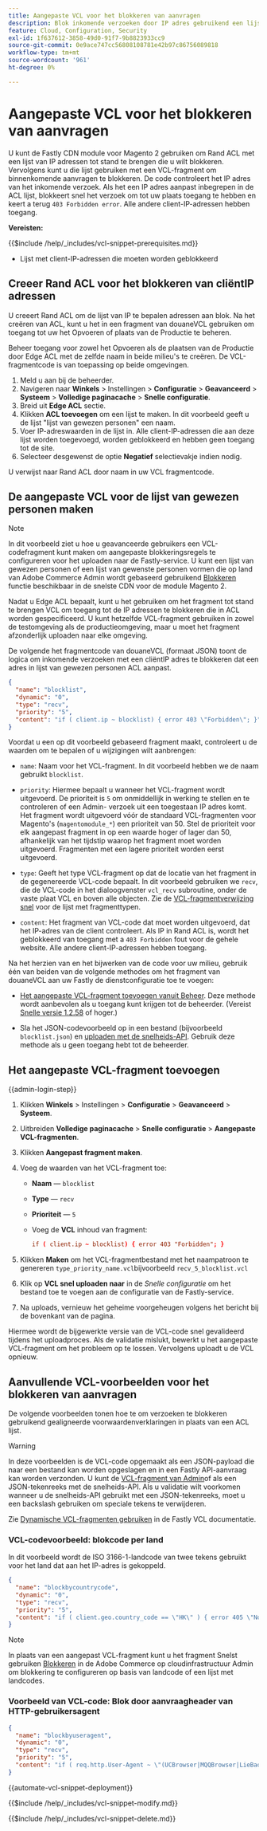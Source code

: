 ```yaml
---
title: Aangepaste VCL voor het blokkeren van aanvragen
description: Blok inkomende verzoeken door IP adres gebruikend een lijst van het Toegangsbeheer van de Rand (ACL) met een fragment van douaneVCL.
feature: Cloud, Configuration, Security
exl-id: 1f637612-3858-49d0-91f7-9b8823933cc9
source-git-commit: 0e9ace747cc56808108781e42b97c86756089818
workflow-type: tm+mt
source-wordcount: '961'
ht-degree: 0%

---
```


# Aangepaste VCL voor het blokkeren van aanvragen

U kunt de Fastly CDN module voor Magento 2 gebruiken om Rand ACL met een lijst van IP adressen tot stand te brengen die u wilt blokkeren. Vervolgens kunt u die lijst gebruiken met een VCL-fragment om binnenkomende aanvragen te blokkeren. De code controleert het IP adres van het inkomende verzoek. Als het een IP adres aanpast inbegrepen in de ACL lijst, blokkeert snel het verzoek om tot uw plaats toegang te hebben en keert a terug `403 Forbidden error`. Alle andere client-IP-adressen hebben toegang.

**Vereisten:**

{{$include /help/_includes/vcl-snippet-prerequisites.md}}

- Lijst met client-IP-adressen die moeten worden geblokkeerd

## Creeer Rand ACL voor het blokkeren van cliëntIP adressen

U creeert Rand ACL om de lijst van IP te bepalen adressen aan blok. Na het creëren van ACL, kunt u het in een fragment van douaneVCL gebruiken om toegang tot uw het Opvoeren of plaats van de Productie te beheren.

Beheer toegang voor zowel het Opvoeren als de plaatsen van de Productie door Edge ACL met de zelfde naam in beide milieu&#39;s te creëren. De VCL-fragmentcode is van toepassing op beide omgevingen.

1. Meld u aan bij de beheerder.
1. Navigeren naar **Winkels** > Instellingen > **Configuratie** > **Geavanceerd** > **Systeem** > **Volledige paginacache** > **Snelle configuratie**.
1. Breid uit **Edge ACL** sectie.
1. Klikken **ACL toevoegen** om een lijst te maken. In dit voorbeeld geeft u de lijst &quot;lijst van gewezen personen&quot; een naam.
1. Voer IP-adreswaarden in de lijst in. Alle client-IP-adressen die aan deze lijst worden toegevoegd, worden geblokkeerd en hebben geen toegang tot de site.
1. Selecteer desgewenst de optie **Negatief** selectievakje indien nodig.

U verwijst naar Rand ACL door naam in uw VCL fragmentcode.

## De aangepaste VCL voor de lijst van gewezen personen maken

>[!NOTE]
>
>In dit voorbeeld ziet u hoe u geavanceerde gebruikers een VCL-codefragment kunt maken om aangepaste blokkeringsregels te configureren voor het uploaden naar de Fastly-service. U kunt een lijst van gewezen personen of een lijst van gewenste personen vormen die op land van Adobe Commerce Admin wordt gebaseerd gebruikend [Blokkeren](https://github.com/fastly/fastly-magento2/blob/master/Documentation/Guides/BLOCKING.md) functie beschikbaar in de snelste CDN voor de module Magento 2.

Nadat u Edge ACL bepaalt, kunt u het gebruiken om het fragment tot stand te brengen VCL om toegang tot de IP adressen te blokkeren die in ACL worden gespecificeerd. U kunt hetzelfde VCL-fragment gebruiken in zowel de testomgeving als de productieomgeving, maar u moet het fragment afzonderlijk uploaden naar elke omgeving.

De volgende het fragmentcode van douaneVCL (formaat JSON) toont de logica om inkomende verzoeken met een cliëntIP adres te blokkeren dat een adres in lijst van gewezen personen ACL aanpast.

```json
{
  "name": "blocklist",
  "dynamic": "0",
  "type": "recv",
  "priority": "5",
  "content": "if ( client.ip ~ blocklist) { error 403 \"Forbidden\"; }"
}
```

Voordat u een op dit voorbeeld gebaseerd fragment maakt, controleert u de waarden om te bepalen of u wijzigingen wilt aanbrengen:

- `name`: Naam voor het VCL-fragment. In dit voorbeeld hebben we de naam gebruikt `blocklist`.

- `priority`: Hiermee bepaalt u wanneer het VCL-fragment wordt uitgevoerd. De prioriteit is `5` om onmiddellijk in werking te stellen en te controleren of een Admin- verzoek uit een toegestaan IP adres komt. Het fragment wordt uitgevoerd vóór de standaard VCL-fragmenten voor Magento&#39;s (`magentomodule_*`) een prioriteit van 50. Stel de prioriteit voor elk aangepast fragment in op een waarde hoger of lager dan 50, afhankelijk van het tijdstip waarop het fragment moet worden uitgevoerd. Fragmenten met een lagere prioriteit worden eerst uitgevoerd.

- `type`: Geeft het type VCL-fragment op dat de locatie van het fragment in de gegenereerde VCL-code bepaalt. In dit voorbeeld gebruiken we `recv`, die de VCL-code in het dialoogvenster `vcl_recv` subroutine, onder de vaste plaat VCL en boven alle objecten. Zie de [VCL-fragmentverwijzing snel](https://docs.fastly.com/api/config#api-section-snippet) voor de lijst met fragmenttypen.

- `content`: Het fragment van VCL-code dat moet worden uitgevoerd, dat het IP-adres van de client controleert. Als IP in Rand ACL is, wordt het geblokkeerd van toegang met a `403 Forbidden` fout voor de gehele website. Alle andere client-IP-adressen hebben toegang.

Na het herzien van en het bijwerken van de code voor uw milieu, gebruik één van beiden van de volgende methodes om het fragment van douaneVCL aan uw Fastly de dienstconfiguratie toe te voegen:

- [Het aangepaste VCL-fragment toevoegen vanuit Beheer](#add-the-custom-vcl-snippet). Deze methode wordt aanbevolen als u toegang kunt krijgen tot de beheerder. (Vereist [Snelle versie 1.2.58](fastly-configuration.md#upgrade-fastly-module) of hoger.)

- Sla het JSON-codevoorbeeld op in een bestand (bijvoorbeeld `blocklist.json`) en [uploaden met de snelheids-API](fastly-vcl-custom-snippets.md#manage-custom-vcl-snippets-using-the-api). Gebruik deze methode als u geen toegang hebt tot de beheerder.

## Het aangepaste VCL-fragment toevoegen

{{admin-login-step}}

1. Klikken **Winkels** > Instellingen > **Configuratie** > **Geavanceerd** > **Systeem**.

1. Uitbreiden **Volledige paginacache** > **Snelle configuratie** > **Aangepaste VCL-fragmenten**.

1. Klikken **Aangepast fragment maken**.

1. Voeg de waarden van het VCL-fragment toe:

   - **Naam** — `blocklist`

   - **Type** — `recv`

   - **Prioriteit** — `5`

   - Voeg de **VCL** inhoud van fragment:

     ```conf
     if ( client.ip ~ blocklist) { error 403 "Forbidden"; }
     ```

1. Klikken **Maken** om het VCL-fragmentbestand met het naampatroon te genereren `type_priority_name.vcl`bijvoorbeeld `recv_5_blocklist.vcl`

1. Klik op **VCL snel uploaden naar** in de *Snelle configuratie* om het bestand toe te voegen aan de configuratie van de Fastly-service.

1. Na uploads, vernieuw het geheime voorgeheugen volgens het bericht bij de bovenkant van de pagina.

Hiermee wordt de bijgewerkte versie van de VCL-code snel gevalideerd tijdens het uploadproces. Als de validatie mislukt, bewerkt u het aangepaste VCL-fragment om het probleem op te lossen. Vervolgens uploadt u de VCL opnieuw.

## Aanvullende VCL-voorbeelden voor het blokkeren van aanvragen

De volgende voorbeelden tonen hoe te om verzoeken te blokkeren gebruikend gealigneerde voorwaardenverklaringen in plaats van een ACL lijst.

>[!WARNING]
>
>In deze voorbeelden is de VCL-code opgemaakt als een JSON-payload die naar een bestand kan worden opgeslagen en in een Fastly API-aanvraag kan worden verzonden. U kunt de [VCL-fragment van Admin](#add-the-custom-vcl-snippet)of als een JSON-tekenreeks met de snelheids-API. Als u validatie wilt voorkomen wanneer u de snelheids-API gebruikt met een JSON-tekenreeks, moet u een backslash gebruiken om speciale tekens te verwijderen.

Zie [Dynamische VCL-fragmenten gebruiken](https://docs.fastly.com/vcl/vcl-snippets/) in de Fastly VCL documentatie.

### VCL-codevoorbeeld: blokcode per land

In dit voorbeeld wordt de ISO 3166-1-landcode van twee tekens gebruikt voor het land dat aan het IP-adres is gekoppeld.

```json
{
  "name": "blockbycountrycode",
  "dynamic": "0",
  "type": "recv",
  "priority": "5",
  "content": "if ( client.geo.country_code == \"HK\" ) { error 405 \"Not allowed\";}"
}
```

>[!NOTE]
>
>In plaats van een aangepast VCL-fragment kunt u het fragment Snelst gebruiken [Blokkeren](https://github.com/fastly/fastly-magento2/blob/master/Documentation/Guides/BLOCKING.md) in de Adobe Commerce op cloudinfrastructuur Admin om blokkering te configureren op basis van landcode of een lijst met landcodes.

### Voorbeeld van VCL-code: Blok door aanvraagheader van HTTP-gebruikersagent

```json
{
  "name": "blockbyuseragent",
  "dynamic": "0",
  "type": "recv",
  "priority": "5",
  "content": "if ( req.http.User-Agent ~ \"(UCBrowser|MQQBrowser|LieBaoFast|Mb2345Browser)\" ) {error 405 \"Not allowed\";}"
}
```

{{automate-vcl-snippet-deployment}}

{{$include /help/_includes/vcl-snippet-modify.md}}

{{$include /help/_includes/vcl-snippet-delete.md}}
